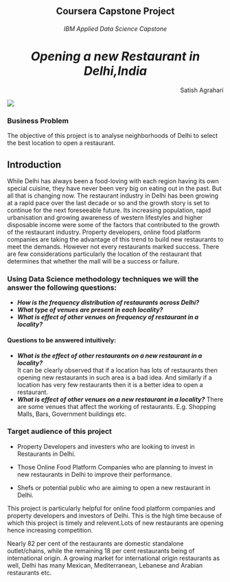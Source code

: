 ##  <center> Coursera Capstone Project </center>

###### <center> IBM Applied Data Science Capstone</center>

#  <center>*Opening a new Restaurant in Delhi,India* </center>

<div style="text-align: right"> Satish Agrahari </div>

 ![](Desktop/Delhi_Restaurants.jpg )

 

 

 

 

### Business Problem

The objective of this project is to analyse neighborhoods of Delhi to select the best location to open a restaurant. 

 

 

 

 

 

## Introduction  
While Delhi has always been a food-loving with each region having its own special cuisine, they have never been very big on eating out in the past. But all that is changing now. The restaurant industry in Delhi has been growing at a rapid pace over the last decade or so and the growth story is set to continue for the next foreseeable future. Its increasing population, rapid urbanisation and growing awareness of western lifestyles and higher disposable income were some of the factors that contributed to the growth of the restaurant industry.
  Property developers, online food platform companies are taking the advantage of this trend to build new restaurants to meet the demands. However not every restaurants marked success. There are few considerations particularly the location of the restaurant that determines that whether the mall will be a success or failure.

 

 

 

 

 

 
  
### Using Data Science methodology techniques we will the answer the following questions:

* ***How is the frequency distribution of restaurants across Delhi?***
* ***What type of venues are present in each locality?***
* ***What is effect of other venues on frequency of restaurant in a locality?***

 

 

 

 

#### Questions to be answered intuitively:

* ***What is the effect of other restaurants on a new restaurant in a locality?***   
It can be clearly observed that if a location has lots of restaurants then opening new restaurants in such area is a bad idea. And similarly if a location has very few restaurants then it is a better idea to open a restaurant.
* ***What is effect of other venues on  a new restaurant in a locality?***
There are some venues that affect the working of restaurants. E.g. Shopping Malls, Bars, Government buildings etc.

 

 

 

 

### Target audience of this project

* Property Developers and investers who are looking to invest in Restaurants in Delhi.

* Those Online Food Platform Companies who are planning to invest in new restaurants in Delhi to improve their performance.

* Shefs or potential public who are aiming to open a new restaurant in Delhi.

This project is particularly helpful for online food platform companies and property developers and investors of Delhi. This is the high time because of which this project is timely and relevent.Lots of new restaurants are opening hence increasing competition.  

Nearly 82 per cent of the restaurants are domestic standalone outlet/chains, while the remaining 18 per cent restaurants being of international origin. A growing market for international origin restaurants as well, Delhi has many Mexican, Mediterranean, Lebanese and Arabian restaurants etc.



